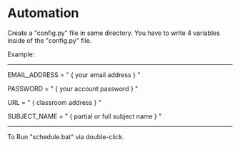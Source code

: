# Automation

Create a "config.py" file in same directory.
You have to write 4 variables inside of the "config.py" file.

Example:

---

EMAIL_ADDRESS = " { your email address } "

PASSWORD = " { your account password } "

URL = " { classroom address } "

SUBJECT_NAME = " { partial or full subject name } "

---

To Run "schedule.bat" via double-click.
